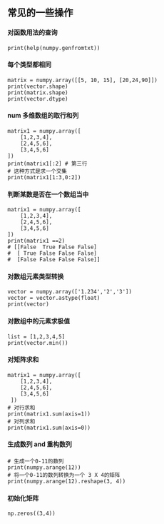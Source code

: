 ## 常见的一些操作
#### 对函数用法的查询 

    print(help(numpy.genfromtxt))
####  每个类型都相同
    matrix = numpy.array([[5, 10, 15], [20,24,90]])
    print(vector.shape)
    print(matrix.shape)
    print(vector.dtype)
####  num 多维数组的取行和列
    matrix1 = numpy.array([
        [1,2,3,4],
        [2,4,5,6],
        [3,4,5,6]
    ])
    print(matrix1[:2] # 第三行
    # 这种方式是求一个交集
    print(matrix1[1:3,0:2])
#### 判断某数是否在一个数组当中
    
        
    matrix1 = numpy.array([
        [1,2,3,4],
        [2,4,5,6],
        [3,4,5,6]
    ])
    print(matrix1 ==2)
    # [[False  True False False]
    #  [ True False False False]
    #  [False False False False]]


#### 对数组元素类型转换

    vector = numpy.array(['1.234','2','3'])
    vector = vector.astype(float)
    print(vector)
#### 对数组中的元素求极值

    list = [1,2,3,4,5]
    print(vector.min())
        
#### 对矩阵求和
    
    matrix1 = numpy.array([
        [1,2,3,4],
        [2,4,5,6],
        [3,4,5,6]
     ])
    # 对行求和
    print(matrix1.sum(axis=1))
    # 对列求和
    print(matrix1.sum(axis=0))
#### 生成数列 and 重构数列

    # 生成一个0-11的数列    
    print(numpy.arange(12))
    # 将一个0-11的数列转换为一个 3 X 4的矩阵
    print(numpy.arange(12).reshape(3, 4))
  
#### 初始化矩阵
    np.zeros((3,4))
    